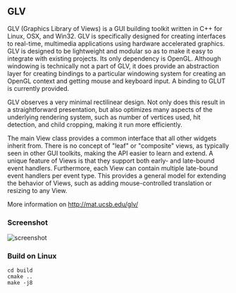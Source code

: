 ## GLV
GLV (Graphics Library of Views) is a GUI building toolkit written in C++ for Linux, OSX, and Win32. GLV is specifically designed for creating interfaces to real-time, multimedia applications using hardware accelerated graphics. GLV is designed to be lightweight and modular so as to make it easy to integrate with existing projects. Its only dependency is OpenGL. Although windowing is technically not a part of GLV, it does provide an abstraction layer for creating bindings to a particular windowing system for creating an OpenGL context and getting mouse and keyboard input. A binding to GLUT is currently provided. 

GLV observes a very minimal rectilinear design. Not only does this result in a straightforward presentation, but also optimizes many aspects of the underlying rendering system, such as number of vertices used, hit detection, and child cropping, making it run more efficiently. 

The main View class provides a common interface that all other widgets inherit from. There is no concept of "leaf" or "composite" views, as typically seen in other GUI toolkits, making the API easier to learn and extend. A unique feature of Views is that they support both early- and late-bound event handlers. Furthermore, each View can contain multiple late-bound event handlers per event type. This provides a general model for extending the behavior of Views, such as adding mouse-controlled translation or resizing to any View.

More information on http://mat.ucsb.edu/glv/

### Screenshot

![screenshot](http://mat.ucsb.edu/glv/gfx/Screenshot1.png)

### Build on Linux

```
cd build
cmake ..
make -j8
```
